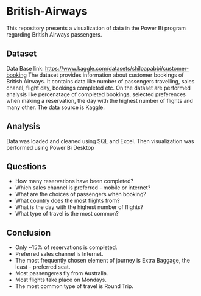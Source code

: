 # British-Airways
This repository presents a visualization of data in the Power Bi program regarding British Airways passengers. 

## Dataset
Data Base link: https://www.kaggle.com/datasets/shilpapabbi/customer-booking
The dataset provides information about customer bookings of British Airways. It contains data like number of passengers travelling, sales chanel, flight day, bookings completed etc. On the dataset are performed analysis like percenatage of completed bookings, selected preferences when making a reservation, the day with the highest number of flights and many other. The data source is Kaggle.

## Analysis
Data was loaded and cleaned using SQL and Excel. Then visualization was performed using Power Bi Desktop

## Questions
- How many reservations have been completed?
- Which sales channel is preferred - mobile or internet?
- What are the choices of passengers when booking?
- What country does the most flights from?
- What is the day with the highest number of flights?
- What type of travel is the most common?

## Conclusion
- Only ~15% of reservations is completed.
- Preferred sales channel is Internet.
- The most frequently chosen element of journey is Extra Baggage,  the least - preferred seat.
- Most passengeres fly from Australia.
- Most flights take place on Mondays.
- The most common type of travel is Round Trip.
